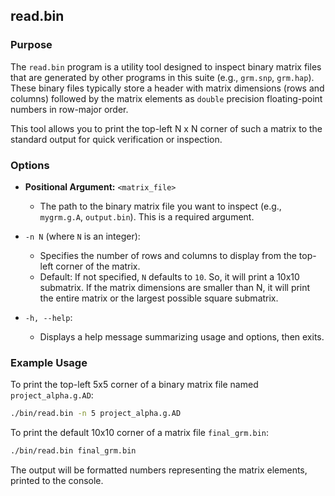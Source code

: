 ## read.bin

### Purpose

The `read.bin` program is a utility tool designed to inspect binary matrix files that are generated by other programs in this suite (e.g., `grm.snp`, `grm.hap`). These binary files typically store a header with matrix dimensions (rows and columns) followed by the matrix elements as `double` precision floating-point numbers in row-major order.

This tool allows you to print the top-left N x N corner of such a matrix to the standard output for quick verification or inspection.

### Options

*   **Positional Argument:** `<matrix_file>`
    *   The path to the binary matrix file you want to inspect (e.g., `mygrm.g.A`, `output.bin`). This is a required argument.

*   `-n N` (where `N` is an integer):
    *   Specifies the number of rows and columns to display from the top-left corner of the matrix.
    *   Default: If not specified, `N` defaults to `10`. So, it will print a 10x10 submatrix. If the matrix dimensions are smaller than N, it will print the entire matrix or the largest possible square submatrix.

*   `-h, --help`:
    *   Displays a help message summarizing usage and options, then exits.

### Example Usage

To print the top-left 5x5 corner of a binary matrix file named `project_alpha.g.AD`:
```bash
./bin/read.bin -n 5 project_alpha.g.AD
```

To print the default 10x10 corner of a matrix file `final_grm.bin`:
```bash
./bin/read.bin final_grm.bin
```

The output will be formatted numbers representing the matrix elements, printed to the console.
